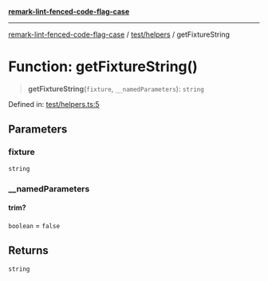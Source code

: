 [**remark-lint-fenced-code-flag-case**](../../../README.md)

***

[remark-lint-fenced-code-flag-case](../../../README.md) / [test/helpers](../README.md) / getFixtureString

# Function: getFixtureString()

> **getFixtureString**(`fixture`, `__namedParameters`): `string`

Defined in: [test/helpers.ts:5](https://github.com/Xunnamius/unified-utils/blob/cb7fc64dac3d9c7f331f6a8a6d41a910a5dc8019/packages/remark-lint-fenced-code-flag-case/test/helpers.ts#L5)

## Parameters

### fixture

`string`

### \_\_namedParameters

#### trim?

`boolean` = `false`

## Returns

`string`
